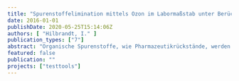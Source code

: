```yaml
---
title: "Spurenstoffelimination mittels Ozon im Labormaßstab unter Berücksichtigung der Wasserqualität sowie weiterer Einflussfaktoren"
date: 2016-01-01
publishDate: 2020-05-25T15:14:06Z
authors: [ "Hilbrandt, I." ]
publication_types: ["7"]
abstract: "Organische Spurenstoffe, wie Pharmazeutikrückstände, werden durch die konventionellen Reinigungsschritte der kommunalen Kläranlagen nur unzureichend entfernt und können in die aquatische Umwelt sowie ins Trinkwasser gelangen. Ozon stellt eine Möglichkeit zur Elimination dieser Spurenstoffen aus Kläranlagenabläufen dar. Dabei werden Wasserinhaltsstoffe direkt durch Ozon und indirekt über °OH-Radikale oxidiert und transformiert. Für die Ausstattung einer Kläranlage mit einer Ozonanlage erfolgt oft eine aufwändige und langwierige Pilotierung. Daher ist eine Testmethode im Labormaßstab von Nöten, anhand derer Auslegungsparameter für die Dimensionierung einer Ozonanlage abgelesen werden können. Im Rahmen der vorliegenden Arbeit wurde ein einheitliches Testverfahren entwickelt und der Einfluss der Probenlagerung, der Wassertemperatur bei Versuchsdurchführung, der Wassermatrix und des Gehalts an DOC, Nitrit und abfiltrierbaren Stoffen untersucht. Des Weiteren wurden Methoden zur Vorhersage der Spurenstoffelimination mit Ozon überprüft und bewertet. Die Testmethode eines Semi-Batch-Verfahrens, bei der eine Wasserprobe mit einem Sauerstoff/ Ozon-Gemisch begast wird, wurde mit einem Batch-Verfahren, bei dem eine hochkonzentrierte Ozonlösung der Probe zugegeben wird, verglichen. Batchversuche können mit konstanten oder variablen Verdünnung durchgeführt werden. Dabei wird zu einer gleichbleibenden Menge an Probenlösung eine variierende Menge an Ozonstarkwasser gegeben und diese Lösung bei der konstanten Verdünnung auf einen festgelegten Wert mit voll entsalztem Wasser aufgefüllt, während bei der variablen Verdünnung keine Zugabe von voll entsalztem Wasser erfolgt, so dass variierende Gesamtvolumina entstehen. Zur Bewertung der Ozonung wurde der spektrale Absorptionskoeffizient bei 254nm benutzt, da er den Gehalt an Organik in einer Wasserprobe wiederspiegelt. Es wurde festgestellt, dass beide Versuchs- und Verdünnungsmethoden übereinstimmende Ergebnisse der SAK254-Reduktion und Spurenstoffelimination liefern, das Batchverfahren jedoch einen erheblich geringeren Proben- und Zeitaufwand benötigt. Durch eine zweiwöchige Probenlagerung bei 7 °C konnte ein Anstieg des pH-Wertes beobachtet werden, der jedoch nur eine geringe Erhöhung der Elimination mancher Spurenstoffe, wie Benzotriazol, bewirkte. Des Weiteren führte eine Variation der Wassertemperatur bei der Ozonung von 10 - 30 °C bei Batch-Versuchen zu keiner signifikanten Veränderung der SAK254-Reduktion und Spurenstoffelimination. Zwei Kläranlagenabläufe und Trinkwasser mit unterschiedlichen DOC- und Nitritkonzentrationen wurden verglichen. Dabei wurde festgestellt, dass die Korrektur des Ozoneintrags um die Ozonzehrung durch Nitrit und der Bezug auf den DOC ein gutes Instrument darstellt, um unterschiedliche Wassermatrizen vergleichbar zu machen. Während die Kläranlagenabläufe ähnliche Ergebnisse der Spurenstoffelimination liefern, wurde im Trinkwasser eine erhöhte Entfernung von Acesulfam, Benzotriazol, Candesartan, Gabapentin und Valsartansäure gemessen. Dies lässt sich durch die verschiedene Zusammensetzung des organischen Materials und der Menge an als Radikalfängern agierenden Stoffen im Kläranlagenablauf erklären. Zwischen der Spurenstoffelimination in filtriertem (0,45 µm, Cellulosenitrit) und unfiltrietem (AFS = 4 mg/L) Kläranlagenablauf wurde kein Unterschied festgestellt, während eine Zudosierung von suspendierten Stoffen (30 -75 mg/L) eine Verminderung der SAK254-Reduktion sowie der Spurenstoffelimination um bis zu 20% zur Folge hatte. Dies wird durch die Abreaktion des Ozons und der °OH-Radikale an den Partikeln erklärt. Zur Vorhersage der Spurenstoffelimination konnten Diclofenac, Benzotriazol, Valsartan und Iomperol als Indikatorsubstanzen im Kläranlagenablauf identifiziert werden, über die die Elimination weiterer Spurenstoffe genügend genau abgeschätzt werden kann. Darüber hinaus konnte ein linearer Zusammenhang zwischen delta SAK54 und der Elimination jedes Spurenstoffes aufgestellt werden, mit dem die zu erwartende Entfernung bei einem bestimmten Ozoneintrag berechnet werden kann."
featured: false
publication: ""
projects: ["testtools"]
---
```


